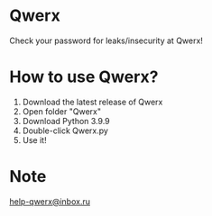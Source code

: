 # Qwerx
Check your password for leaks/insecurity at Qwerx!
# How to use Qwerx?
1. Download the latest release of Qwerx
2. Open folder "Qwerx"
3. Download Python 3.9.9
4. Double-click Qwerx.py
6. Use it!
# Note
help-qwerx@inbox.ru

